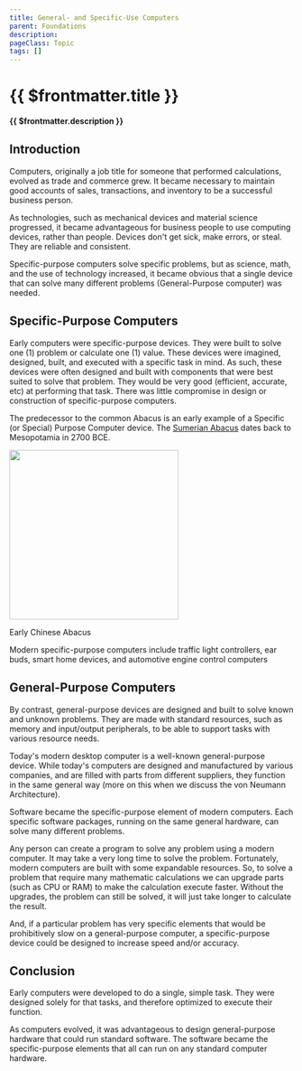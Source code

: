 ```yaml
---
title: General- and Specific-Use Computers
parent: Foundations
description: 
pageClass: Topic
tags: []
---
```


<script setup>
import KeyConcepts from '../../.vitepress/components/KeyConcepts.vue'
</script>


# {{ $frontmatter.title }}
**{{ $frontmatter.description }}**

<KeyConcepts :ConceptArray= "[
{
  Concept:'Specific-Purpose Computers are specialized for a single task',
  Details:'Early computers were made to perform one (1) or a limited set of similar tasks. Today we used these types of computers to make our homes smart and our traffic flow smoothly'
},
{  
  Concept:'General-Purpose Computers are designed to handle a variety of software needs',
  Details:'Computer hardware evolved into a standard configuration. This allowed many different specific-purpose software packages to be created that all run on the same general hardware' 
}
]" />

## Introduction

Computers, originally a job title for someone that performed calculations, evolved as trade and commerce grew. It became necessary to maintain good accounts of sales, transactions, and inventory to be a successful business person.

As technologies, such as mechanical devices and material science progressed, it became advantageous for business people to use computing devices, rather than people. Devices don't get sick, make errors, or steal. They are reliable and consistent.

Specific-purpose computers solve specific problems, but as science, math, and the use of technology increased, it became obvious that a single device that can solve many different problems (General-Purpose computer) was needed.

## Specific-Purpose Computers

Early computers were specific-purpose devices. They were built to solve one (1) problem or calculate one (1) value. These devices were imagined, designed, built, and executed with a specific task in mind. As such, these devices were often designed and built with components that were best suited to solve that problem. They would be very good (efficient, accurate, etc) at performing that task. There was little compromise in design or construction of specific-purpose computers.

The predecessor to the common Abacus is an early example of a Specific (or Special) Purpose Computer device. The [Sumerian Abacus](https://en.wikipedia.org/wiki/Abacus#Mesopotamian) dates back to Mesopotamia in 2700 BCE.

<img src="/images/Foundations/History/220px-Chinese-abacus.jpg" width="300px">

Early Chinese Abacus 

Modern specific-purpose computers include traffic light controllers, ear buds, smart home devices, and automotive engine control computers

## General-Purpose Computers

By contrast, general-purpose devices are designed and built to solve known and unknown problems. They are made with standard resources, such as memory and input/output peripherals, to be able to support tasks with various resource needs.

Today's modern desktop computer is a well-known general-purpose device. While today's computers are designed and manufactured by various companies, and are filled with parts from different suppliers, they function in the same general way (more on this when we discuss the von Neumann Architecture).

Software became the specific-purpose element of modern computers. Each specific software packages, running on the same general hardware, can solve many different problems.

Any person can create a program to solve any problem using a modern computer. It may take a very long time to solve the problem. Fortunately, modern computers are built with some expandable resources. So, to solve a problem that require many mathematic calculations we can upgrade parts (such as CPU or RAM) to make the calculation execute faster. Without the upgrades, the problem can still be solved, it will just take longer to calculate the result.

And, if a particular problem has very specific elements that would be prohibitively slow on a general-purpose computer, a specific-purpose device could be designed to increase speed and/or accuracy.

## Conclusion

Early computers were developed to do a single, simple task. They were designed solely for that tasks, and therefore optimized to execute their function. 

As computers evolved, it was advantageous to design general-purpose hardware that could run standard software. The software became the specific-purpose elements that all can run on any standard computer hardware.